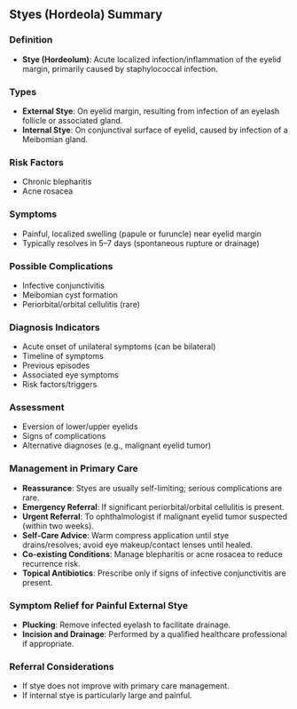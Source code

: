 ## Styes (Hordeola) Summary

### Definition
- **Stye (Hordeolum)**: Acute localized infection/inflammation of the eyelid margin, primarily caused by staphylococcal infection.

### Types
- **External Stye**: On eyelid margin, resulting from infection of an eyelash follicle or associated gland.
- **Internal Stye**: On conjunctival surface of eyelid, caused by infection of a Meibomian gland.

### Risk Factors
- Chronic blepharitis
- Acne rosacea

### Symptoms
- Painful, localized swelling (papule or furuncle) near eyelid margin
- Typically resolves in 5–7 days (spontaneous rupture or drainage)

### Possible Complications
- Infective conjunctivitis
- Meibomian cyst formation
- Periorbital/orbital cellulitis (rare)

### Diagnosis Indicators
- Acute onset of unilateral symptoms (can be bilateral)
- Timeline of symptoms
- Previous episodes
- Associated eye symptoms
- Risk factors/triggers

### Assessment
- Eversion of lower/upper eyelids
- Signs of complications
- Alternative diagnoses (e.g., malignant eyelid tumor)

### Management in Primary Care
- **Reassurance**: Styes are usually self-limiting; serious complications are rare.
- **Emergency Referral**: If significant periorbital/orbital cellulitis is present.
- **Urgent Referral**: To ophthalmologist if malignant eyelid tumor suspected (within two weeks).
- **Self-Care Advice**: Warm compress application until stye drains/resolves; avoid eye makeup/contact lenses until healed.
- **Co-existing Conditions**: Manage blepharitis or acne rosacea to reduce recurrence risk.
- **Topical Antibiotics**: Prescribe only if signs of infective conjunctivitis are present.

### Symptom Relief for Painful External Stye
- **Plucking**: Remove infected eyelash to facilitate drainage.
- **Incision and Drainage**: Performed by a qualified healthcare professional if appropriate.

### Referral Considerations
- If stye does not improve with primary care management.
- If internal stye is particularly large and painful.